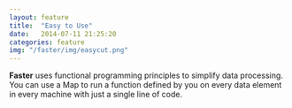 ```yaml
---
layout: feature
title:  "Easy to Use"
date:   2014-07-11 21:25:20
categories: feature
img: "/faster/img/easycut.png"
---
```

__Faster__ uses functional programming principles to simplify data processing. You can use a Map to run a function defined by you on every data element in every machine with just a single line of code.
